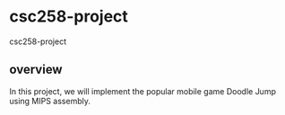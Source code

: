 # csc258-project
csc258-project
## overview
In this project, we will implement the popular mobile
game Doodle Jump using MIPS assembly. 
